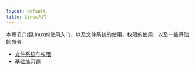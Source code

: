 ```yaml
---
layout: default
title: Linux入门
---
```


本章节介绍Linux的使用入门，以及文件系统的使用，权限的使用，以及一些基础的命令。

- [文件系统与权限](文件系统和权限.md)
- [基础练习题](基础练习题.md)